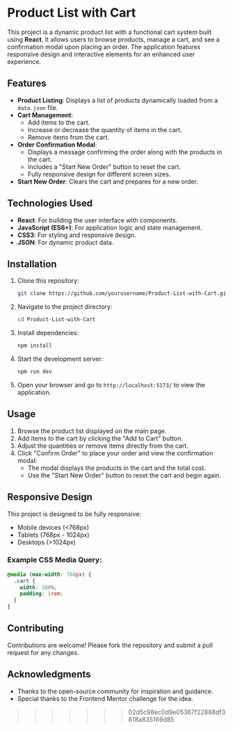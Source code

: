 
# Product List with Cart

This project is a dynamic product list with a functional cart system built using **React**. It allows users to browse products, manage a cart, and see a confirmation modal upon placing an order. The application features responsive design and interactive elements for an enhanced user experience.

## Features

- **Product Listing**: Displays a list of products dynamically loaded from a `data.json` file.
- **Cart Management**:
  - Add items to the cart.
  - Increase or decrease the quantity of items in the cart.
  - Remove items from the cart.
- **Order Confirmation Modal**:
  - Displays a message confirming the order along with the products in the cart.
  - Includes a "Start New Order" button to reset the cart.
  - Fully responsive design for different screen sizes.
- **Start New Order**: Clears the cart and prepares for a new order.

## Technologies Used

- **React**: For building the user interface with components.
- **JavaScript (ES6+)**: For application logic and state management.
- **CSS3**: For styling and responsive design.
- **JSON**: For dynamic product data.

## Installation

1. Clone this repository:
   ```bash
   git clone https://github.com/yourusername/Product-List-with-Cart.git
   ```

2. Navigate to the project directory:
   ```bash
   cd Product-List-with-Cart
   ```

3. Install dependencies:
   ```bash
   npm install
   ```

4. Start the development server:
   ```bash
   npm run dev
   ```

5. Open your browser and go to `http://localhost:5173/` to view the application.

## Usage

1. Browse the product list displayed on the main page.
2. Add items to the cart by clicking the "Add to Cart" button.
3. Adjust the quantities or remove items directly from the cart.
4. Click "Confirm Order" to place your order and view the confirmation modal:
   - The modal displays the products in the cart and the total cost.
   - Use the "Start New Order" button to reset the cart and begin again.

## Responsive Design

This project is designed to be fully responsive:
- Mobile devices (<768px)
- Tablets (768px - 1024px)
- Desktops (>1024px)

### Example CSS Media Query:
```css
@media (max-width: 768px) {
  .cart {
    width: 100%;
    padding: 1rem;
  }
}
```

## Contributing

Contributions are welcome! Please fork the repository and submit a pull request for any changes.


## Acknowledgments

- Thanks to the open-source community for inspiration and guidance.
- Special thanks to the Frontend Mentor challenge for the idea.
>>>>>>> 02d5c98ec0d9e05367f22868df3818a835169d85
